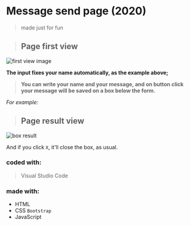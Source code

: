 # Message send page (2020)

> made just for fun

> ## Page first view
![first view image](https://i.imgur.com/o9618ew.png)

**The input fixes your name automatically, as the example above;**  


> **You can write your name and your message, and on button click your message will be saved on a box below the form.**  

_For example:_

> ## Page result view
![box result](https://i.imgur.com/2q3zKIX.png)

And if you click `X`, it'll close the box, as usual.

### coded with:
> Visual Studio Code

### made with:
* HTML
* CSS `Bootstrap`
* JavaScript
